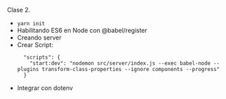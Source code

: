 Clase 2.
  - `yarn init`
  - Habilitando ES6 en Node con @babel/register
  - Creando server
  - Crear Script:
    ```
      "scripts": {
        "start:dev": "nodemon src/server/index.js --exec babel-node --plugins transform-class-properties --ignore components --progress"
      }
    ```
  - Integrar con dotenv
